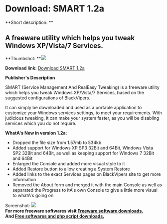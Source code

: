 # Download: SMART 1.2a

**Short description: **

## A freeware utility which helps you tweak Windows XP/Vista/7 Services.

  
**Thumbshot: **![](http://www.freewarefiles.com/screenshot/smart12a_md.jpg)   
  
**Download link:** [Download SMART 1.2a](http://freesoftwares.boysofts.com/SMART_program_54925.html)  
  

**Publisher's Description**  
  

SMART (Service Management And RealEasy Tweaking) is a freeware utility which
helps you tweak Windows XP/Vista/7 Services, based on the suggested
configurations of BlackVipers.

It can simply be downloaded and used as a portable application to customize
your Windows services settings, to meet your requirements. With judicious
tweaking, it can make your system faster, as you will be disabling services
which you do not require.

**WhatA's New in version 1.2a:**

  * Dropped the file size from 1.57mb to 534kb 
  * Added support for Windows XP SP3 32Bit and 64Bit, Windows Vista SP2 32Bit and 64Bit, as well as keeping support for Windows 7 32Bit and 64Bit 
  * Enlarged the Console and added more visual style to it 
  * Added Restore button to allow creating a System Restore 
  * Added links to the exact Services pages on BlackVipers site to get more information 
  * Removed the About form and merged it with the main Console as well as separated the Progress to itA's own Console to give a little more visual to whatA's going on 

  
  
Screenshot: ![](http://www.freewarefiles.com/screenshot/smart12a.jpg)  
**For more freeware softwares visit [Freeware software downloads.](http://freesoftwares.boysofts.com/)**   
**And [Free softwares and php script downloads.](http://www.boysofts.com/)**

